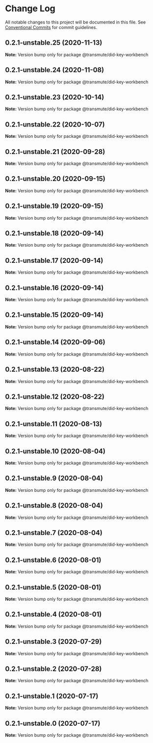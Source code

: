 # Change Log

All notable changes to this project will be documented in this file.
See [Conventional Commits](https://conventionalcommits.org) for commit guidelines.

## 0.2.1-unstable.25 (2020-11-13)

**Note:** Version bump only for package @transmute/did-key-workbench





## 0.2.1-unstable.24 (2020-11-08)

**Note:** Version bump only for package @transmute/did-key-workbench





## 0.2.1-unstable.23 (2020-10-14)

**Note:** Version bump only for package @transmute/did-key-workbench





## 0.2.1-unstable.22 (2020-10-07)

**Note:** Version bump only for package @transmute/did-key-workbench





## 0.2.1-unstable.21 (2020-09-28)

**Note:** Version bump only for package @transmute/did-key-workbench





## 0.2.1-unstable.20 (2020-09-15)

**Note:** Version bump only for package @transmute/did-key-workbench





## 0.2.1-unstable.19 (2020-09-15)

**Note:** Version bump only for package @transmute/did-key-workbench





## 0.2.1-unstable.18 (2020-09-14)

**Note:** Version bump only for package @transmute/did-key-workbench





## 0.2.1-unstable.17 (2020-09-14)

**Note:** Version bump only for package @transmute/did-key-workbench





## 0.2.1-unstable.16 (2020-09-14)

**Note:** Version bump only for package @transmute/did-key-workbench





## 0.2.1-unstable.15 (2020-09-14)

**Note:** Version bump only for package @transmute/did-key-workbench





## 0.2.1-unstable.14 (2020-09-06)

**Note:** Version bump only for package @transmute/did-key-workbench





## 0.2.1-unstable.13 (2020-08-22)

**Note:** Version bump only for package @transmute/did-key-workbench





## 0.2.1-unstable.12 (2020-08-22)

**Note:** Version bump only for package @transmute/did-key-workbench





## 0.2.1-unstable.11 (2020-08-13)

**Note:** Version bump only for package @transmute/did-key-workbench





## 0.2.1-unstable.10 (2020-08-04)

**Note:** Version bump only for package @transmute/did-key-workbench





## 0.2.1-unstable.9 (2020-08-04)

**Note:** Version bump only for package @transmute/did-key-workbench





## 0.2.1-unstable.8 (2020-08-04)

**Note:** Version bump only for package @transmute/did-key-workbench





## 0.2.1-unstable.7 (2020-08-04)

**Note:** Version bump only for package @transmute/did-key-workbench





## 0.2.1-unstable.6 (2020-08-01)

**Note:** Version bump only for package @transmute/did-key-workbench





## 0.2.1-unstable.5 (2020-08-01)

**Note:** Version bump only for package @transmute/did-key-workbench





## 0.2.1-unstable.4 (2020-08-01)

**Note:** Version bump only for package @transmute/did-key-workbench





## 0.2.1-unstable.3 (2020-07-29)

**Note:** Version bump only for package @transmute/did-key-workbench





## 0.2.1-unstable.2 (2020-07-28)

**Note:** Version bump only for package @transmute/did-key-workbench





## 0.2.1-unstable.1 (2020-07-17)

**Note:** Version bump only for package @transmute/did-key-workbench





## 0.2.1-unstable.0 (2020-07-17)

**Note:** Version bump only for package @transmute/did-key-workbench
